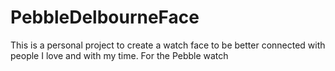 # PebbleDelbourneFace

This is a personal project to create a watch face to be better connected with people I love and with my time. 
For the Pebble watch

